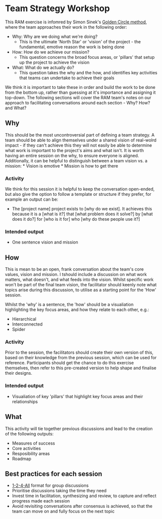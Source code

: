 # Team Strategy Workshop 

This RAM exercise is infomred by Simon Sinek's [Golden Circle method](https://www.smartinsights.com/digital-marketing-strategy/online-value-proposition/start-with-why-creating-a-value-proposition-with-the-golden-circle-model/), where the team approaches their work in the following order:
* Why: Why are we doing what we're doing? 
    * This is the ultimate 'North Star' or 'vision' of the project - the fundamental, emotive reason the work is being done
* How: How do we achieve our mission? 
    * This question concerns the broad focus areas, or 'pillars' that setup up the project to achieve the vision
* What: What do we actually do?
    * This question takes the why and the how, and identifies key activities that teams can undertake to achieve their goals

We think it is important to take these in order and build the work to be done from the bottom up, rather than guessing at it's importance and assigning it top-down.
The following sections will cover the RAM team's notes on our approach to facilitating conversations around each section - Why? How? and What?

## Why
This should be the most uncontroversial part of defining a team strategy. A team should be able to align themselves under a shared vision of real-wolrd impact - if they can't achieve this they will not easily be able to determine what work is important to the project's aims and what isn't.
It is worth having an entire session on the why, to ensure everyone is aligned. Additionally, it can be helpful to distinguish between a team vision vs. a mission:
    * Vision is emotive
    * Mission is how to get there

### Activity
We think for this session it is helpful to keep the conversation open-ended, but also give the option to follow a template or structure if they prefer, for example an output can be:
- The [project name] project exists to [why do we exist]. It achieves this because it is a [what is it?] that [what problem does it solve?] by [what does it do?] for [who is it for] who [why do these people use it?]

### Intended output
* One sentence vision and mission

## How
This is mean to be an open, frank conversation about the team's core values, vision and mission. I
tshould include a discussion on what work matters, what doesn't, and what feeds into the vision. 
Whilst specific work won't be part of the final team vision, the facilitator should keenly note what topics arise during this discussion, to utilise as a starting point for the 'How' session.

Whilst the 'why' is a sentence, the 'how' should be a visualiation highlighting the key focus areas, and how they relate to each other, e.g.:
* Hierarchical
* Interconnected
* Spider

### Activity
Prior to the session, the facilitators should create their own version of this, based on their knowledge from the previous session, which can be used for reference.
Participants should get the chance to do this exercise themselves, then refer to this pre-created version to help shape and finalise their designs.

### Intended output
* Visualiation of key 'pillars' that highlight key focus areas and their relationships

## What
This activity will tie together previous discussions and lead to the creation of the following outputs:
* Measures of success
* Core activities
* Resposibility areas
* Roadmap

## Best practices for each session
* [1-2-4-All](https://www.liberatingstructures.com/1-1-2-4-all/) format for group discussions 
* Prioritise discussions taking the time they need
* Invest time in facilitation, synthesizing and review, to capture and reflect progress made each session
* Avoid revisiting conversations after consensus is achieved, so that the team can move on and fully focus on the next topic

